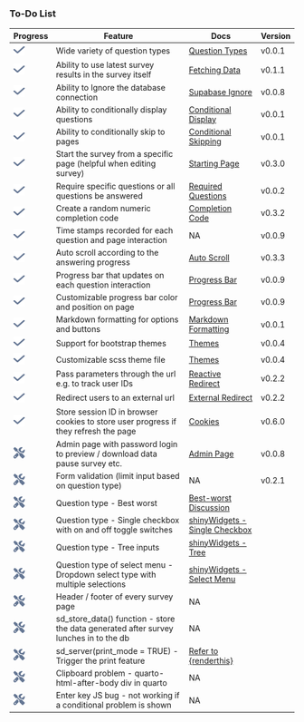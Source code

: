 
<!-- README.md is generated from README.Rmd. Please edit this file -->

### To-Do List

| Progress                                                                                                                                                        | Feature                                                                               | Docs                                                                                                                    | Version |
|-----------------------------------------------------------------------------------------------------------------------------------------------------------------|---------------------------------------------------------------------------------------|-------------------------------------------------------------------------------------------------------------------------|---------|
| <img src="https://raw.githubusercontent.com/surveydown-dev/todo/refs/heads/main/images/check.svg" alt="Check mark" width="20" height="20">                      | Wide variety of question types                                                        | <a href="https://surveydown.org/question-types">Question Types</a>                                                      | v0.0.1  |
| <img src="https://raw.githubusercontent.com/surveydown-dev/todo/refs/heads/main/images/check.svg" alt="Check mark" width="20" height="20">                      | Ability to use latest survey results in the survey itself                             | <a href="https://surveydown.org/fetch-data#reactive-fetching">Fetching Data</a>                                         | v0.1.1  |
| <img src="https://raw.githubusercontent.com/surveydown-dev/todo/refs/heads/main/images/check.svg" alt="Check mark" width="20" height="20">                      | Ability to Ignore the database connection                                             | <a href="https://surveydown.org/store-data#ignoring-the-supabase-connection">Supabase Ignore</a>                        | v0.0.8  |
| <img src="https://raw.githubusercontent.com/surveydown-dev/todo/refs/heads/main/images/check.svg" alt="Check mark" width="20" height="20">                      | Ability to conditionally display questions                                            | <a href="https://surveydown.org/conditional-control#conditional-display">Conditional Display</a>                        | v0.0.1  |
| <img src="https://raw.githubusercontent.com/surveydown-dev/todo/refs/heads/main/images/check.svg" alt="Check mark" width="20" height="20">                      | Ability to conditionally skip to pages                                                | <a href="https://surveydown.org/conditional-control#conditional-skipping">Conditional Skipping</a>                      | v0.0.1  |
| <img src="https://raw.githubusercontent.com/surveydown-dev/todo/refs/heads/main/images/check.svg" alt="Check mark" width="20" height="20">                      | Start the survey from a specific page (helpful when editing survey)                   | <a href="https://surveydown.org/server-options#starting-page">Starting Page</a>                                         | v0.3.0  |
| <img src="https://raw.githubusercontent.com/surveydown-dev/todo/refs/heads/main/images/check.svg" alt="Check mark" width="20" height="20">                      | Require specific questions or all questions be answered                               | <a href="https://surveydown.org/server-options#required-questions">Required Questions</a>                               | v0.0.2  |
| <img src="https://raw.githubusercontent.com/surveydown-dev/todo/refs/heads/main/images/check.svg" alt="Check mark" width="20" height="20">                      | Create a random numeric completion code                                               | <a href="https://surveydown.org/reactivity#displaying-stored-values-e.g.-a-completion-code">Completion Code</a>         | v0.3.2  |
| <img src="https://raw.githubusercontent.com/surveydown-dev/todo/refs/heads/main/images/check.svg" alt="Check mark" width="20" height="20">                      | Time stamps recorded for each question and page interaction                           | NA                                                                                                                      | v0.0.9  |
| <img src="https://raw.githubusercontent.com/surveydown-dev/todo/refs/heads/main/images/check.svg" alt="Check mark" width="20" height="20">                      | Auto scroll according to the answering progress                                       | <a href="https://surveydown.org/server-options#auto-scroll">Auto Scroll</a>                                             | v0.3.3  |
| <img src="https://raw.githubusercontent.com/surveydown-dev/todo/refs/heads/main/images/check.svg" alt="Check mark" width="20" height="20">                      | Progress bar that updates on each question interaction                                | <a href="https://surveydown.org/survey-components#progress-bar">Progress Bar</a>                                        | v0.0.9  |
| <img src="https://raw.githubusercontent.com/surveydown-dev/todo/refs/heads/main/images/check.svg" alt="Check mark" width="20" height="20">                      | Customizable progress bar color and position on page                                  | <a href="https://surveydown.org/survey-components#progress-bar">Progress Bar</a>                                        | v0.0.9  |
| <img src="https://raw.githubusercontent.com/surveydown-dev/todo/refs/heads/main/images/check.svg" alt="Check mark" width="20" height="20">                      | Markdown formatting for options and buttons                                           | <a href="https://surveydown.org/question-formatting#markdown-formatting">Markdown Formatting</a>                        | v0.0.1  |
| <img src="https://raw.githubusercontent.com/surveydown-dev/todo/refs/heads/main/images/check.svg" alt="Check mark" width="20" height="20">                      | Support for bootstrap themes                                                          | <a href="https://surveydown.org/survey-components#changing-the-look-and-feel">Themes</a>                                | v0.0.4  |
| <img src="https://raw.githubusercontent.com/surveydown-dev/todo/refs/heads/main/images/check.svg" alt="Check mark" width="20" height="20">                      | Customizable scss theme file                                                          | <a href="https://surveydown.org/survey-components#changing-the-look-and-feel">Themes</a>                                | v0.0.4  |
| <img src="https://raw.githubusercontent.com/surveydown-dev/todo/refs/heads/main/images/check.svg" alt="Check mark" width="20" height="20">                      | Pass parameters through the url e.g. to track user IDs                                | <a href="https://surveydown.org/redirect#reactive-redirect">Reactive Redirect</a>                                       | v0.2.2  |
| <img src="https://raw.githubusercontent.com/surveydown-dev/todo/refs/heads/main/images/check.svg" alt="Check mark" width="20" height="20">                      | Redirect users to an external url                                                     | <a href="https://surveydown.org/redirect">External Redirect</a>                                                         | v0.2.2  |
| <img src="https://raw.githubusercontent.com/surveydown-dev/todo/refs/heads/main/images/check.svg" alt="Check mark" width="20" height="20">                      | Store session ID in browser cookies to store user progress if they refresh the page   | <a href="https://surveydown.org/server-options#cookie">Cookies</a>                                                      | v0.6.0  |
| <img src="https://raw.githubusercontent.com/surveydown-dev/todo/refs/heads/main/images/screwdriver-wrench.svg" alt="Screwdriver wrench" width="20" height="20"> | Admin page with password login to preview / download data pause survey etc.           | <a href="https://surveydown.org/server-options#admin-page">Admin Page</a>                                               | v0.0.8  |
| <img src="https://raw.githubusercontent.com/surveydown-dev/todo/refs/heads/main/images/screwdriver-wrench.svg" alt="Screwdriver wrench" width="20" height="20"> | Form validation (limit input based on question type)                                  | NA                                                                                                                      | v0.2.1  |
| <img src="https://raw.githubusercontent.com/surveydown-dev/todo/refs/heads/main/images/screwdriver-wrench.svg" alt="Screwdriver wrench" width="20" height="20"> | Question type - Best worst                                                            | <a href="https://github.com/orgs/surveydown-dev/discussions/127">Best-worst Discussion</a>                              |         |
| <img src="https://raw.githubusercontent.com/surveydown-dev/todo/refs/heads/main/images/screwdriver-wrench.svg" alt="Screwdriver wrench" width="20" height="20"> | Question type - Single checkbox with on and off toggle switches                       | <a href="https://github.com/dreamRs/shinyWidgets?tab=readme-ov-file#single-checkbox">shinyWidgets - Single Checkbox</a> |         |
| <img src="https://raw.githubusercontent.com/surveydown-dev/todo/refs/heads/main/images/screwdriver-wrench.svg" alt="Screwdriver wrench" width="20" height="20"> | Question type - Tree inputs                                                           | <a href="https://github.com/dreamRs/shinyWidgets?tab=readme-ov-file#tree">shinyWidgets - Tree</a>                       |         |
| <img src="https://raw.githubusercontent.com/surveydown-dev/todo/refs/heads/main/images/screwdriver-wrench.svg" alt="Screwdriver wrench" width="20" height="20"> | Question type of select menu - Dropdown select type with multiple selections          | <a href="https://github.com/dreamRs/shinyWidgets?tab=readme-ov-file#select-menu">shinyWidgets - Select Menu</a>         |         |
| <img src="https://raw.githubusercontent.com/surveydown-dev/todo/refs/heads/main/images/screwdriver-wrench.svg" alt="Screwdriver wrench" width="20" height="20"> | Header / footer of every survey page                                                  | NA                                                                                                                      |         |
| <img src="https://raw.githubusercontent.com/surveydown-dev/todo/refs/heads/main/images/screwdriver-wrench.svg" alt="Screwdriver wrench" width="20" height="20"> | sd_store_data() function - store the data generated after survey lunches in to the db | NA                                                                                                                      |         |
| <img src="https://raw.githubusercontent.com/surveydown-dev/todo/refs/heads/main/images/screwdriver-wrench.svg" alt="Screwdriver wrench" width="20" height="20"> | sd_server(print_mode = TRUE) - Trigger the print feature                              | <a href="https://github.com/jhelvy/renderthis/blob/main/R/pdf.R">Refer to {renderthis}</a>                              |         |
| <img src="https://raw.githubusercontent.com/surveydown-dev/todo/refs/heads/main/images/screwdriver-wrench.svg" alt="Screwdriver wrench" width="20" height="20"> | Clipboard problem - quarto-html-after-body div in quarto                              | NA                                                                                                                      |         |
| <img src="https://raw.githubusercontent.com/surveydown-dev/todo/refs/heads/main/images/screwdriver-wrench.svg" alt="Screwdriver wrench" width="20" height="20"> | Enter key JS bug - not working if a conditional problem is shown                      | NA                                                                                                                      |         |
